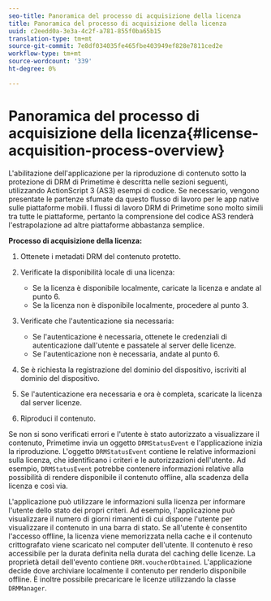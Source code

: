 ```yaml
---
seo-title: Panoramica del processo di acquisizione della licenza
title: Panoramica del processo di acquisizione della licenza
uuid: c2eedd0a-3e3a-4c2f-a781-855f0ba65b15
translation-type: tm+mt
source-git-commit: 7e8df034035fe465fbe403949ef828e7811ced2e
workflow-type: tm+mt
source-wordcount: '339'
ht-degree: 0%

---
```



# Panoramica del processo di acquisizione della licenza{#license-acquisition-process-overview}

L&#39;abilitazione dell&#39;applicazione per la riproduzione di contenuto sotto la protezione di DRM di Primetime è descritta nelle sezioni seguenti, utilizzando  ActionScript 3 (AS3) esempi di codice. Se necessario, vengono presentate le partenze sfumate da questo flusso di lavoro per le app native sulle piattaforme mobili. I flussi di lavoro DRM di Primetime sono molto simili tra tutte le piattaforme, pertanto la comprensione del codice AS3 renderà l&#39;estrapolazione ad altre piattaforme abbastanza semplice.

**Processo di acquisizione della licenza:**

1. Ottenete i metadati DRM del contenuto protetto.
1. Verificate la disponibilità locale di una licenza:

   * Se la licenza è disponibile localmente, caricate la licenza e andate al punto 6.
   * Se la licenza non è disponibile localmente, procedere al punto 3.

1. Verificate che l&#39;autenticazione sia necessaria:

   * Se l&#39;autenticazione è necessaria, ottenete le credenziali di autenticazione dall&#39;utente e passatele al server delle licenze.
   * Se l&#39;autenticazione non è necessaria, andate al punto 6.

1. Se è richiesta la registrazione del dominio del dispositivo, iscriviti al dominio del dispositivo.
1. Se l&#39;autenticazione era necessaria e ora è completa, scaricate la licenza dal server licenze.
1. Riproduci il contenuto.

Se non si sono verificati errori e l&#39;utente è stato autorizzato a visualizzare il contenuto, Primetime invia un oggetto `DRMStatusEvent` e l&#39;applicazione inizia la riproduzione. L&#39;oggetto `DRMStatusEvent` contiene le relative informazioni sulla licenza, che identificano i criteri e le autorizzazioni dell&#39;utente. Ad esempio, `DRMStatusEvent` potrebbe contenere informazioni relative alla possibilità di rendere disponibile il contenuto offline, alla scadenza della licenza e così via.

L&#39;applicazione può utilizzare le informazioni sulla licenza per informare l&#39;utente dello stato dei propri criteri. Ad esempio, l&#39;applicazione può visualizzare il numero di giorni rimanenti di cui dispone l&#39;utente per visualizzare il contenuto in una barra di stato. Se all&#39;utente è consentito l&#39;accesso offline, la licenza viene memorizzata nella cache e il contenuto crittografato viene scaricato nel computer dell&#39;utente. Il contenuto è reso accessibile per la durata definita nella durata del caching delle licenze. La proprietà detail dell&#39;evento contiene `DRM.voucherObtained`. L&#39;applicazione decide dove archiviare localmente il contenuto per renderlo disponibile offline. È inoltre possibile precaricare le licenze utilizzando la classe `DRMManager`.
